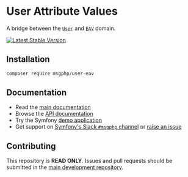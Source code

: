 # User Attribute Values

A bridge between the [`User`](https://github.com/msgphp/user) and [`EAV`](https://github.com/msgphp/eav) domain.

[![Latest Stable Version][packagist:img]][packagist]

## Installation

```bash
composer require msgphp/user-eav
```

## Documentation

- Read the [main documentation](https://msgphp.github.io/docs/)
- Browse the [API documentation](https://msgphp.github.io/api/MsgPhp/User.html)
- Try the Symfony [demo application](https://github.com/msgphp/symfony-demo-app)
- Get support on [Symfony's Slack `#msgphp` channel](https://symfony.com/slack-invite) or [raise an issue](https://github.com/msgphp/msgphp/issues/new)

## Contributing

This repository is **READ ONLY**. Issues and pull requests should be submitted in the [main development repository](https://github.com/msgphp/msgphp).

[packagist]: https://packagist.org/packages/msgphp/user-eav
[packagist:img]: https://img.shields.io/packagist/v/msgphp/user-eav.svg?style=flat-square
